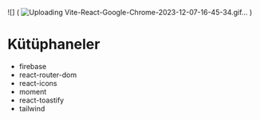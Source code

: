 
![] ( ![Uploading Vite-React-Google-Chrome-2023-12-07-16-45-34.gif…]()
 )
# Kütüphaneler

- firebase
- react-router-dom
- react-icons
- moment
- react-toastify
- tailwind

